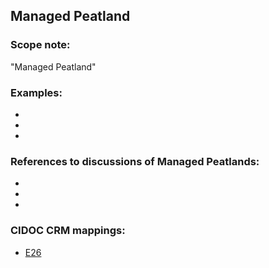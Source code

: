 
## Managed Peatland 

###  Scope note: 
"Managed Peatland" 

### Examples: 

* 
* 
* 

### References to discussions of Managed Peatlands:

* 

* 

* 

### CIDOC CRM mappings: 

* [E26](http://www.cidoc-crm.org/Entity/E26-Physical-Feature/Version-6.2.2)

